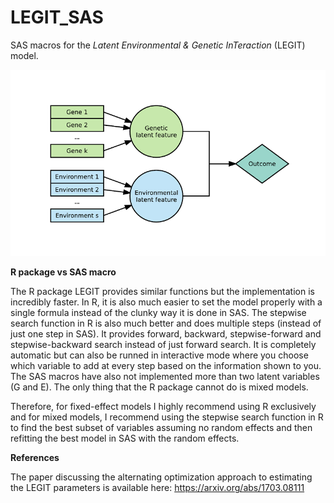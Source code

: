 # LEGIT_SAS
SAS macros for the *Latent Environmental &amp; Genetic InTeraction* (LEGIT) model.

![](https://raw.githubusercontent.com/AlexiaJM/LEGIT/master/images/LEGIT.png)

**R package vs SAS macro**

The R package LEGIT provides similar functions but the implementation is incredibly faster. In R, it is also much easier to set the model properly with a single formula instead of the clunky way it is done in SAS. The stepwise search function in R is also much better and does multiple steps (instead of just one step in SAS). It provides forward, backward, stepwise-forward and stepwise-backward search instead of just forward search. It is completely automatic but can also be runned in interactive mode where you choose which variable to add at every step based on the information shown to you. The SAS macros have also not implemented more than two latent variables (G and E). The only thing that the R package cannot do is mixed models.

Therefore, for fixed-effect models I highly recommend using R exclusively and for mixed models, I recommend using the stepwise search function in R to find the best subset of variables assuming no random effects and then refitting the best model in SAS with the random effects.

**References**

The paper discussing the alternating optimization approach to estimating the LEGIT parameters is available here: https://arxiv.org/abs/1703.08111
